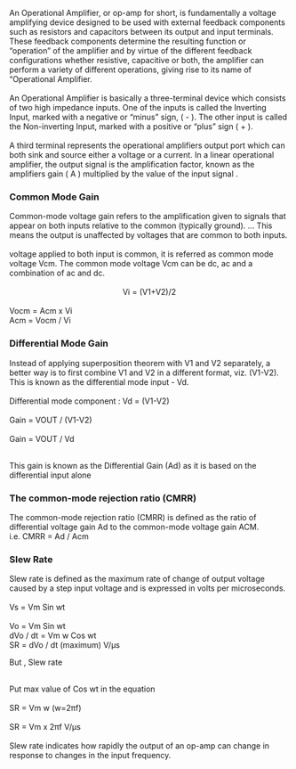 An Operational Amplifier, or op-amp for short, is fundamentally a voltage amplifying device designed to be used with external feedback components such as resistors and capacitors between its output and input terminals. These feedback components determine the resulting function or “operation” of the amplifier and by virtue of the different feedback configurations whether resistive, capacitive or both, the amplifier can perform a variety of different operations, giving rise to its name of “Operational Amplifier.<br><br>
An Operational Amplifier is basically a three-terminal device which consists of two high impedance inputs. One of the inputs is called the Inverting Input, marked with a negative or “minus” sign, ( - ). The other input is called the Non-inverting Input, marked with a positive or “plus” sign ( + ).<br><br>
A third terminal represents the operational amplifiers output port which can both sink and source either a voltage or a current. In a linear operational amplifier, the output signal is the amplification factor, known as the amplifiers gain ( A ) multiplied by the value of the input signal .<br>

<h3>Common Mode Gain</h3>
Common-mode voltage gain refers to the amplification given to signals that appear on both inputs relative to the common (typically ground). … This means the output is unaffected by voltages that are common to both inputs. <br><br>
voltage applied to both input is common, it is referred as common mode voltage Vcm. The common mode voltage Vcm can be dc, ac and a combination of ac and dc.<br><br>

<center> Vi = (V1+V2)/2 </center><br>
Vocm = Acm x Vi<br>
Acm = Vocm / Vi<br>

<h3>Differential Mode Gain</h3>
Instead of applying superposition theorem with V1 and V2 separately, a better way is to first combine V1 and V2 in a different format, viz. (V1-V2). This is known as the differential mode input - Vd. <br><br>
Differential mode component : Vd = (V1-V2)<br><br>
Gain = VOUT / (V1-V2)<br><br>
Gain = VOUT / Vd  <br><br>

This gain is known as the Differential Gain (Ad) as it is based on the differential input alone

<h3>The common-mode rejection ratio (CMRR)</h3>
The common-mode rejection ratio (CMRR) is defined as the ratio of differential voltage gain Ad to the common-mode voltage gain ACM.<br>
i.e. CMRR = Ad / Acm

<h3>Slew Rate</h3>
Slew rate is defined as the maximum rate of change of output voltage caused by a step input voltage and is expressed in volts per microseconds. <br>
<br>
Vs = Vm Sin wt<br><br>
Vo = Vm Sin wt<br>
dVo / dt = Vm w Cos wt<br>
SR = dVo / dt (maximum) V/µs<br>

But , Slew rate<br><br>

Put max value of Cos wt in the equation <br><br>
SR = Vm w                (w=2πf)<br><br>
SR = Vm x 2πf V/µs<br><br>
Slew rate indicates how rapidly the output of an op-amp can change in response to changes in the input frequency.
